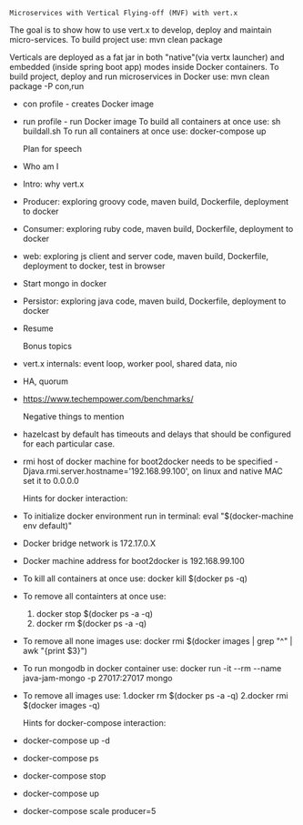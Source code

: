    Microservices with Vertical Flying-off (MVF) with vert.x 

The goal is to show how to use vert.x to develop, deploy and maintain micro-services.
To build project use: mvn clean package

Verticals are deployed as a fat jar in both "native"(via vertx launcher) and embedded (inside spring boot app) 
modes inside Docker containers. 
To build project, deploy and run microservices in Docker use: mvn clean package -P con,run
 - con profile - creates Docker image
 - run profile - run Docker image 
To build all containers at once use: sh buildall.sh
To run all containers at once use: docker-compose up

    Plan for speech
 - Who am I
 - Intro: why vert.x
 - Producer: exploring groovy code, maven build, Dockerfile, deployment to docker
 - Consumer: exploring ruby code, maven build, Dockerfile, deployment to docker
 - web: exploring js client and server code, maven build, Dockerfile, deployment to docker, test in browser
 - Start mongo in docker
 - Persistor: exploring java code, maven build, Dockerfile, deployment to docker
 - Resume 
 
    Bonus topics
- vert.x internals: event loop, worker pool, shared data, nio
- HA, quorum
- https://www.techempower.com/benchmarks/

    Negative things to mention
 - hazelcast by default has timeouts and delays that should be configured for each particular case.    
 - rmi host of docker machine for boot2docker needs to be specified -Djava.rmi.server.hostname='192.168.99.100', on linux and native MAC set it to 0.0.0.0 

    Hints for docker interaction:
 - To initialize docker environment run in terminal: eval "$(docker-machine env default)"
 - Docker bridge network is 172.17.0.X
 - Docker machine address for boot2docker is 192.168.99.100
 - To kill all containers at once use: docker kill $(docker ps -q)
 - To remove all containters at once use:
    1. docker stop $(docker ps -a -q)
    2. docker rm $(docker ps -a -q)
 - To remove all none images use: docker rmi $(docker images | grep "^<none>" | awk "{print $3}")
 - To run mongodb in docker container use: 
      docker run -it --rm --name java-jam-mongo -p 27017:27017 mongo
 - To remove all images use:
    1.docker rm $(docker ps -a -q) 
    2.docker rmi $(docker images -q)
 
     Hints for docker-compose interaction: 
 - docker-compose up -d
 - docker-compose ps
 - docker-compose stop
 - docker-compose up
 - docker-compose scale producer=5